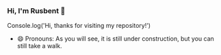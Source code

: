 ### Hi, I'm Rusbent 👋 
Console.log('Hi, thanks for visiting my repository!')
- 😄 Pronouns: As you will see, it is still under construction, but you can still take a walk.

